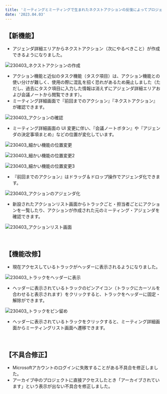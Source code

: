 ```yaml
---
title: 'ミーティングとミーティングで生まれたネクストアクションの反復によってプロジェクトを推進する、プロジェクト推進のメソッドを実践するための『アクション機能』をリリースしました。その他機能改修、不具合の修正を行いました。'
date: '2023.04.03'
---
```


## 【新機能】

- アジェンダ詳細エリアからネクストアクション（次にやるべきこと）が作成できるようになりました。

![230403_ネクストアクションの作成](https://user-images.githubusercontent.com/92074639/229742411-dd138808-769b-428d-9214-362c610d01aa.png)

- アクション機能と近似のタスク機能（タスク項目）は、アクション機能との使い分けが難しく、使用の際に混乱を招く恐れがあるため廃止しました（ただし、過去にタスク項目に入力した情報は消えずにアジェンダ詳細エリアおよび会議ノートから閲覧できます）。
- ミーティング詳細画面で『前回までのアクション』『ネクストアクション』が確認できます。

![230403_アクションの確認](https://user-images.githubusercontent.com/92074639/229742497-a5689d36-0152-4c3e-aea9-767e3c5641f3.png)

- ミーティング詳細画面の UI 変更に伴い、『会議ノートボタン』や『アジェンダの決定事項まとめ』などの位置が変化しています。

![230403_細かい機能の位置変更](https://user-images.githubusercontent.com/92074639/229742613-f6fc08bf-cf73-4216-9923-e5fd17d6809c.png)

![230403_細かい機能の位置変更2](https://user-images.githubusercontent.com/92074639/229742624-04ae3fc9-83f1-4f22-9f8a-20679c7fcbe5.png)

![230403_細かい機能の位置変更3](https://user-images.githubusercontent.com/92074639/229742687-d23e4ba0-3d08-4ac1-bc52-1d8ded095bbb.png)

- 『前回までのアクション』はドラッグ＆ドロップ操作でアジェンダ化できます。

![230403_アクションのアジェンダ化](https://user-images.githubusercontent.com/92074639/229742733-a6daad40-e3ce-414c-94b2-b2f227c743d2.png)

- 新設されたアクションリスト画面からトラックごと・担当者ごとにアクションを一覧したり、アクションが作成された元のミーティング・アジェンダを確認できます。

![230403_アクションリスト画面](https://user-images.githubusercontent.com/92074639/229742817-1a80986e-cc7f-4737-9a8a-281224d3a26e.png)


<br>

## 【機能改修】

- 現在アクセスしているトラックがヘッダーに表示されるようになりました。

![230403_トラックをヘッダーに表示](https://user-images.githubusercontent.com/92074639/229742860-b31ce0b2-3081-474e-8153-e5e8f64ce3d3.png)

- ヘッダーに表示されているトラックのピンアイコン（トラックにカーソルを合わせると表示されます）をクリックすると、トラックをヘッダーに固定・解除ができます。

![230403_トラックをピン留め](https://user-images.githubusercontent.com/92074639/229742893-5e38d9a7-f0cf-4792-b2bc-7a861fb9f9f6.png)

- ヘッダーに表示されているトラックをクリックすると、ミーティング詳細画面からミーティングリスト画面へ遷移できます。

<br>

## 【不具合修正】

- Microsoftアカウントのログインに失敗することがある不具合を修正しました。
- アーカイブ中のプロジェクトに直接アクセスしたとき「アーカイブされています」という表示が出ない不具合を修正しました。
